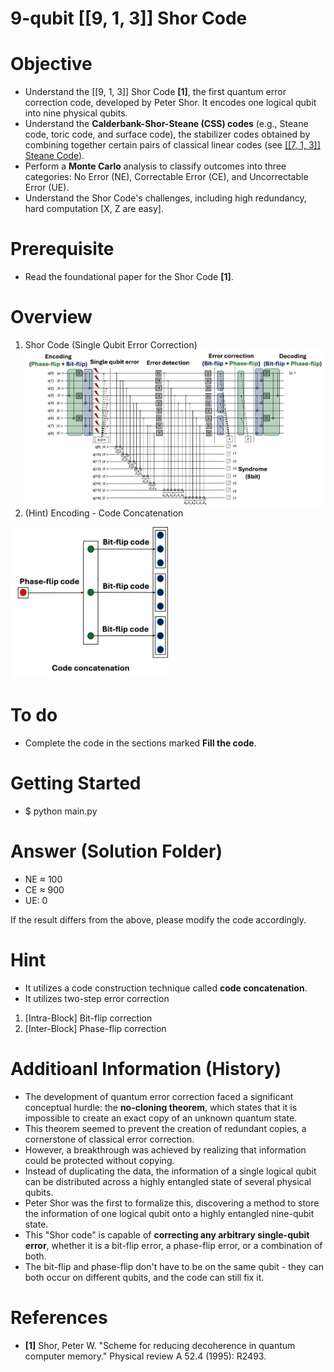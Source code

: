 # 9-qubit [[9, 1, 3]] Shor Code

# Objective
- Understand the [[9, 1, 3]] Shor Code **[1]**, the first quantum error correction code, developed by Peter Shor. It encodes one logical qubit into nine physical qubits.
- Understand the **Calderbank-Shor-Steane (CSS) codes** (e.g., Steane code, toric code, and surface code), the stabilizer codes obtained by combining together certain pairs of classical linear codes (see [[[7, 1, 3]] Steane Code](https://github.com/dongwhee-kim/QEC_Exercise/tree/main/003_Steane_Code)).
- Perform a **Monte Carlo** analysis to classify outcomes into three categories: No Error (NE), Correctable Error (CE), and Uncorrectable Error (UE).
- Understand the Shor Code's challenges, including high redundancy, hard computation [X, Z are easy].

# Prerequisite
- Read the foundational paper for the Shor Code **[1]**.

# Overview
1) Shor Code (Single Qubit Error Correction)
![Overview_Shor_Code](images/Overview_Shor_Code.png)
2) (Hint) Encoding - Code Concatenation
<img src="images/Code_Concatenation.png" alt="Code_Concatenation" width="50%">

# To do
- Complete the code in the sections marked **Fill the code**.

# Getting Started
- $ python main.py

# Answer (Solution Folder)
- NE ≈ 100
- CE ≈ 900
- UE: 0

If the result differs from the above, please modify the code accordingly.

# Hint
- It utilizes a code construction technique called **code concatenation**.
- It utilizes two-step error correction
 1) [Intra-Block] Bit-flip correction
 2) [Inter-Block] Phase-flip correction

# Additioanl Information (History)
- The development of quantum error correction faced a significant conceptual hurdle: the **no-cloning theorem**, which states that it is impossible to create an exact copy of an unknown quantum state.
- This theorem seemed to prevent the creation of redundant copies, a cornerstone of classical error correction.
- However, a breakthrough was achieved by realizing that information could be protected without copying.
- Instead of duplicating the data, the information of a single logical qubit can be distributed across a highly entangled state of several physical qubits.
- Peter Shor was the first to formalize this, discovering a method to store the information of one logical qubit onto a highly entangled nine-qubit state.
- This "Shor code" is capable of **correcting any arbitrary single-qubit error**, whether it is a bit-flip error, a phase-flip error, or a combination of both.
- The bit-flip and phase-flip don't have to be on the same qubit - they can both occur on different qubits, and the code can still fix it.

# References
- **[1]** Shor, Peter W. "Scheme for reducing decoherence in quantum computer memory." Physical review A 52.4 (1995): R2493.
